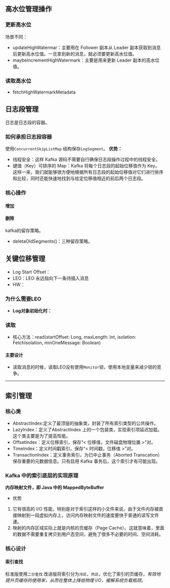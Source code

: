 ## 高水位管理操作
### 更新高水位
场景不同：
+ updateHighWatermar：主要用在 Follower 副本从 Leader 副本获取到消息后更新高水位值。一旦拿到新的消息，就必须要更新高水位值。
+ maybeIncrementHighWatermark：主要是用来更新 Leader 副本的高水位值。

### 读取高水位
+ fetchHighWatermarkMetadata

## 日志段管理
日志是日志段的容器。

### 如何承担日志段容器
使用`ConcurrentSkipListMap` 结构保存`LogSegment`。
**优势：**
+ 线程安全：这样 Kafka 源码不需要自行确保日志段操作过程中的线程安全。
+ 键值（Key）可排序的 Map：Kafka 将每个日志段的起始位移值作为 Key。
这样一来，我们就能够很方便地根据所有日志段的起始位移值对它们进行排序和比较，同时还能快速地找到与给定位移值相近的前后两个日志段。

### 核心操作
#### 增加
#### 删除
kafka的留存策略。
+ deletaOldSegments()：三种留存策略。

## 关键位移管理
+ Log Start Offset：
+ LEO：LEO 永远指向下一条待插入消息
+ HW：

### 为什么需要LEO
+ **Log对象初始化时：**

### 读取
+ 核心方法：read(startOffset: Long, maxLength: Int, isolation: FetchIsolation, minOneMessage: Boolean)
#### 主要设计
+ 读取消息的时候，读取LEO没有使用`Monitor`锁，使用本地变量来减少锁的竞争。

---
## 索引管理
### 核心类
+ AbstractIndex:定义了最顶层的抽象类，封装了所有索引类型的公共操作。
+ LazyIndex：定义了AbstractIndex 上的一个包装类，实现索引项延迟加载。这个类主要是为了提高性能。
+ OffsetIndex：定义位移索引，保存“< 位移值，文件磁盘物理位置 >”对。
+ TimeIndex：定义时间戳索引，保存“< 时间戳，位移值 >”对。
+ TransactionIndex：定义事务索引，为已中止事务（Aborted Transcation）保存重要的元数据信息。只有启用 Kafka 事务后，这个索引才有可能出现。

### Kafka 中的索引底层的实现原理
**内存映射文件，即 Java 中的 MappedByteBuffer**
+ 优势
1. 它有很高的 I/O 性能，特别是对于索引这样的小文件来说，由于文件内存被直接映射到一段虚拟内存上，访问内存映射文件的速度要快于普通的读写文件速。
2. 映射的内存区域实际上就是内核的页缓存（Page Cache）。这就意味着，里面的数据不需要重复拷贝到用户态空间，避免了很多不必要的时间、空间消耗。

### 核心设计
#### 索引查找
标准版使用`二分查找`
改进版将索引分为`冷区`、`热区`，优化了索引的页缓存，*有效地提升页缓存的使用率，从而在整体上降低物理 I/O，缓解系统负载瓶颈。*
